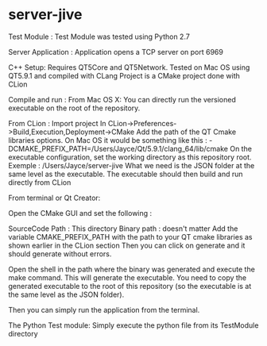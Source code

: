 # server-jive

Test Module :
Test Module was tested using Python 2.7

Server Application :
Application opens a TCP server on port 6969

C++ Setup:
Requires QT5Core and QT5Network.
Tested on Mac OS using QT5.9.1 and compiled with CLang
Project is a CMake project done with CLion

Compile and run :
From Mac OS X:
You can directly run the versioned executable on the root of the repository.

From CLion :
Import project
In CLion->Preferences->Build,Execution,Deployment->CMake
Add the path of the QT Cmake libraries options.
On Mac OS it would be something like this :
-DCMAKE_PREFIX_PATH=/Users/Jayce/Qt/5.9.1/clang_64/lib/cmake
On the executable configuration, set the working directory as this repository root.
Exemple : /Users/Jayce/server-jive
What we need is the JSON folder at the same level as the executable.
The executable should then build and run directly from CLion

From terminal or Qt Creator:

Open the CMake GUI and set the following :

SourceCode Path : This directory
Binary path : doesn't matter
Add the variable CMAKE_PREFIX_PATH with the path to your QT cmake libraries as shown earlier in the CLion section
Then you can click on generate and it should generate without errors.

Open the shell in the path where the binary was generated and execute the make command. This will generate the executable.
You need to copy the generated executable to the root of this repository
(so the executable is at the same level as the JSON folder).

Then you can simply run the application from the terminal.


The Python Test module:
Simply execute the python file from its TestModule directory
